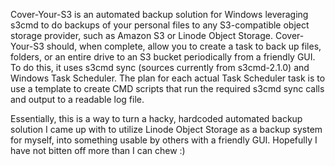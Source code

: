 Cover-Your-S3 is an automated backup solution for Windows leveraging s3cmd to do backups of your personal files to any S3-compatible object storage provider, such as Amazon S3 or Linode Object Storage.
Cover-Your-S3 should, when complete, allow you to create a task to back up files, folders, or an entire drive to an S3 bucket periodically from a friendly GUI.
To do this, it uses s3cmd sync (sources currently from s3cmd-2.1.0) and Windows Task Scheduler.
The plan for each actual Task Scheduler task is to use a template to create CMD scripts that run the required s3cmd sync calls and output to a readable log file.


Essentially, this is a way to turn a hacky, hardcoded automated backup solution I came up with to utilize Linode Object Storage as a backup system for myself, into something usable by others with a friendly GUI.
Hopefully I have not bitten off more than I can chew :)


 
